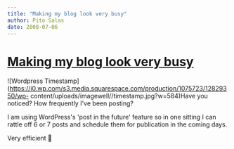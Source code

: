 ```yaml
---
title: "Making my blog look very busy"
author: Pito Salas
date: 2008-07-06
---
```

# [Making my blog look very busy](None)




![Wordpress
Timestamp](https://i0.wp.com/s3.media.squarespace.com/production/1075723/12829350/wp-
content/uploads/imagewell//timestamp.jpg?w=584)Have you noticed? How
frequently I've been posting?

I am using WordPress's 'post in the future' feature so in one sitting I can
rattle off 6 or 7 posts and schedule them for publication in the coming days.

Very efficient 🙂


